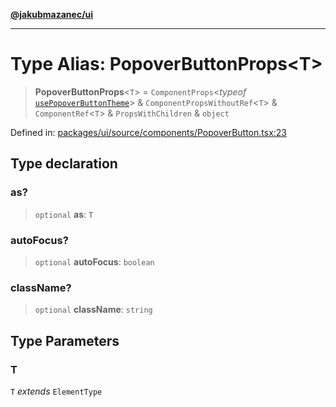 [**@jakubmazanec/ui**](../README.md)

---

# Type Alias: PopoverButtonProps\<T\>

> **PopoverButtonProps**\<`T`\> = `ComponentProps`\<_typeof_
> [`usePopoverButtonTheme`](../variables/usePopoverButtonTheme.md)\> &
> `ComponentPropsWithoutRef`\<`T`\> & `ComponentRef`\<`T`\> & `PropsWithChildren` & `object`

Defined in:
[packages/ui/source/components/PopoverButton.tsx:23](https://github.com/jakubmazanec/tools/blob/5907d31a071e860d7db8b8a00f698d18fe23e18a/packages/ui/source/components/PopoverButton.tsx#L23)

## Type declaration

### as?

> `optional` **as**: `T`

### autoFocus?

> `optional` **autoFocus**: `boolean`

### className?

> `optional` **className**: `string`

## Type Parameters

### T

`T` _extends_ `ElementType`
